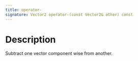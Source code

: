 ```yaml
---
title: operator-
signature: Vector2 operator-(const Vector2& other) const
---
```


# Description
Subtract one vector component wise from another.
